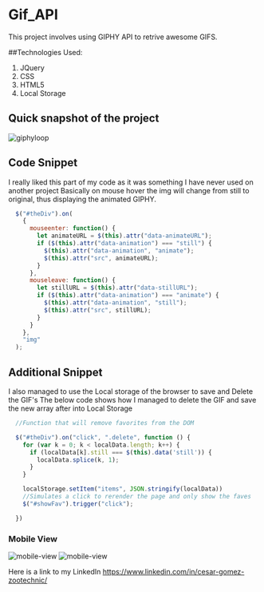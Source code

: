 # Gif_API

This project involves using GIPHY API to retrive awesome GIFS.

##Technologies Used:

1. JQuery
2. CSS
3. HTML5
4. Local Storage 

## Quick snapshot of the project

![giphyloop](assets/images/giphyloop.gif)

## Code Snippet

I really liked this part of my code as it was something I have never used on another project
Basically on mouse hover the img will change from still to original, thus displaying the animated GIPHY.


```javascript
  $("#theDiv").on(
    {
      mouseenter: function() {
        let animateURL = $(this).attr("data-animateURL");
        if ($(this).attr("data-animation") === "still") {
          $(this).attr("data-animation", "animate");
          $(this).attr("src", animateURL);
        }
      },
      mouseleave: function() {
        let stillURL = $(this).attr("data-stillURL");
        if ($(this).attr("data-animation") === "animate") {
          $(this).attr("data-animation", "still");
          $(this).attr("src", stillURL);
        }
      }
    },
    "img"
  );

```
## Additional Snippet
I also managed to use the Local storage of the browser to save and Delete the GIF's
The below code shows how I managed to delete the GIF and save the new array after
into Local Storage

```Javascript
  //Function that will remove favorites from the DOM

  $("#theDiv").on("click", ".delete", function () {
    for (var k = 0; k < localData.length; k++) {
      if (localData[k].still === $(this).data('still')) {
        localData.splice(k, 1);
      }
    }

    localStorage.setItem("items", JSON.stringify(localData))
    //Simulates a click to rerender the page and only show the faves
    $("#showFav").trigger("click");

  })

```

### Mobile View

![mobile-view](assets/images/mobile-view)
![mobile-view](assets/images/sidenav)

Here is a link to my LinkedIn
https://www.linkedin.com/in/cesar-gomez-zootechnic/

